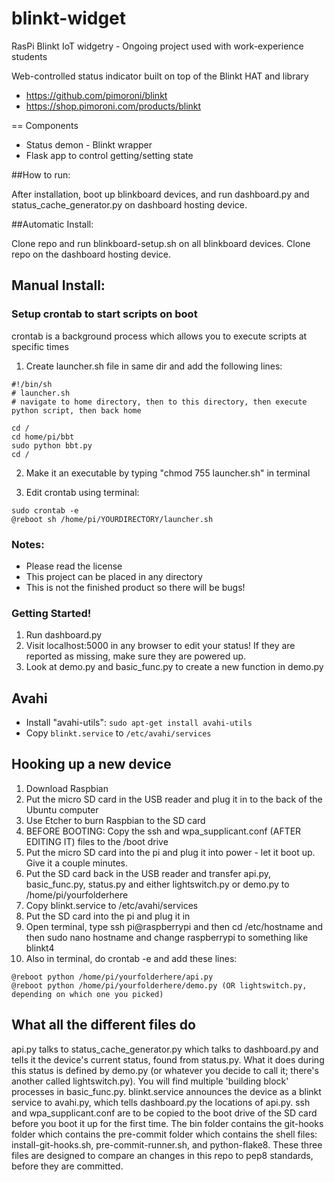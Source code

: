 # blinkt-widget
RasPi Blinkt IoT widgetry - Ongoing project used with work-experience students

Web-controlled status indicator built on top of the Blinkt HAT and library
* https://github.com/pimoroni/blinkt
* https://shop.pimoroni.com/products/blinkt

== Components
* Status demon - Blinkt wrapper
* Flask app to control getting/setting state


##How to run:

After installation, boot up blinkboard devices, and run dashboard.py and status_cache_generator.py on dashboard hosting device.


##Automatic Install:

Clone repo and run blinkboard-setup.sh on all blinkboard devices.
Clone repo on the dashboard hosting device.


## Manual Install:

### Setup crontab to start scripts on boot
crontab is a background process which allows you to execute scripts at specific times

1. Create launcher.sh file in same dir and add the following lines:

```
#!/bin/sh
# launcher.sh
# navigate to home directory, then to this directory, then execute python script, then back home

cd /
cd home/pi/bbt
sudo python bbt.py
cd /
```

2. Make it an executable by typing "chmod 755 launcher.sh" in terminal

3. Edit crontab using terminal:

```
sudo crontab -e
@reboot sh /home/pi/YOURDIRECTORY/launcher.sh
```

### Notes:
+ Please read the license
+ This project can be placed in any directory
+ This is not the finished product so there will be bugs!


### Getting Started!
1. Run dashboard.py
2. Visit localhost:5000 in any browser to edit your status! If they are reported as missing, make sure they are powered up.
3. Look at demo.py and basic_func.py to create a new function in demo.py

## Avahi
* Install "avahi-utils": `sudo apt-get install avahi-utils`
* Copy `blinkt.service` to `/etc/avahi/services`

## Hooking up a new device
1. Download Raspbian
2. Put the micro SD card in the USB reader and plug it in to the back of the Ubuntu computer
3. Use Etcher to burn Raspbian to the SD card
4. BEFORE BOOTING: Copy the ssh and wpa_supplicant.conf (AFTER EDITING IT) files to the /boot drive
5. Put the micro SD card into the pi and plug it into power - let it boot up. Give it a couple minutes.
6. Put the SD card back in the USB reader and transfer api.py, basic_func.py, status.py and either lightswitch.py or demo.py to /home/pi/yourfolderhere
7. Copy blinkt.service to /etc/avahi/services
8. Put the SD card into the pi and plug it in
9. Open terminal, type ssh pi@raspberrypi and then cd /etc/hostname and then sudo nano hostname and change raspberrypi to something like blinkt4
10. Also in terminal, do crontab -e and add these lines:
```
@reboot python /home/pi/yourfolderhere/api.py
@reboot python /home/pi/yourfolderhere/demo.py (OR lightswitch.py, depending on which one you picked)
```

## What all the different files do
api.py talks to status_cache_generator.py which talks to  dashboard.py and tells it the device's current status, found from status.py. What it does during this status is defined by demo.py (or whatever you decide to call it; there's another called lightswitch.py). You will find multiple 'building block' processes in basic_func.py. blinkt.service announces the device as a blinkt service to avahi.py, which tells dashboard.py the locations of api.py. ssh and wpa_supplicant.conf are to be copied to the boot drive of the SD card before you boot it up for the first time. 
The bin folder contains the git-hooks folder which contains the pre-commit folder which contains the shell files: install-git-hooks.sh, pre-commit-runner.sh, and python-flake8.  These three files are designed to compare an changes in this repo to pep8 standards, before they are committed.

